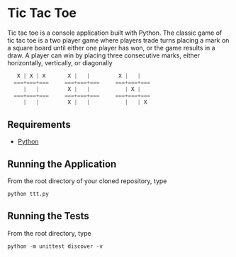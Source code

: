 # Tic Tac Toe

Tic tac toe is a console application built with Python. The classic game of tic tac toe is a two player game where players trade turns placing a mark on a square board until either one player has won, or the game results in a draw. A player can win by placing three consecutive marks, either horizontally, vertically, or diagonally

``` python
   X | X | X       X |   |         X |   |
  ===+===+===     ===+===+===     ===+===+===
     |   |         X |   |           | X |
  ===+===+===     ===+===+===     ===+===+===
     |   |         X |   |           |   | X
```

## Requirements

* [Python](https://www.python.org/)

## Running the Application

From the root directory of your cloned repository, type

``` python
python ttt.py
```

## Running the Tests

From the root directory, type

``` python
python -m unittest discover -v
```
